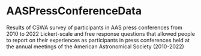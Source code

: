 # AASPressConferenceData
Results of CSWA survey of participants in AAS press conferences from 2010 to 2022
Lickert-scale and free response questions that allowed people to report on their experiences as participants in press conferences held at the annual 
meetings of the American Astronomical Society (2010-2022)
